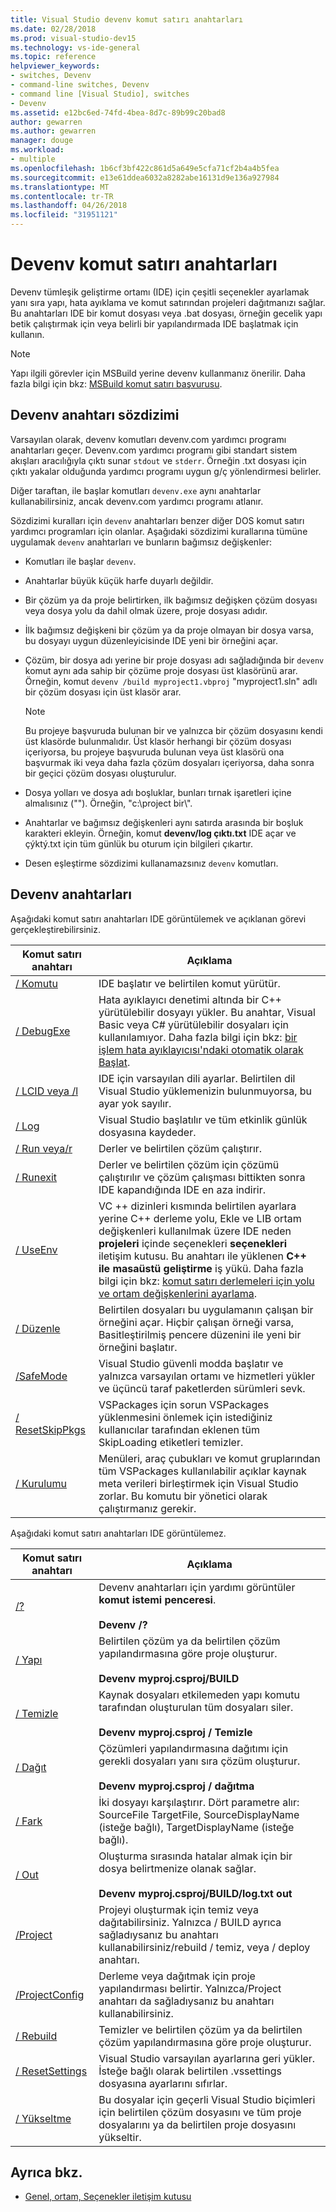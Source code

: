 ```yaml
---
title: Visual Studio devenv komut satırı anahtarları
ms.date: 02/28/2018
ms.prod: visual-studio-dev15
ms.technology: vs-ide-general
ms.topic: reference
helpviewer_keywords:
- switches, Devenv
- command-line switches, Devenv
- command line [Visual Studio], switches
- Devenv
ms.assetid: e12bc6ed-74fd-4bea-8d7c-89b99c20bad8
author: gewarren
ms.author: gewarren
manager: douge
ms.workload:
- multiple
ms.openlocfilehash: 1b6cf3bf422c861d5a649e5cfa71cf2b4a4b5fea
ms.sourcegitcommit: e13e61ddea6032a8282abe16131d9e136a927984
ms.translationtype: MT
ms.contentlocale: tr-TR
ms.lasthandoff: 04/26/2018
ms.locfileid: "31951121"
---
```

# <a name="devenv-command-line-switches"></a>Devenv komut satırı anahtarları

Devenv tümleşik geliştirme ortamı (IDE) için çeşitli seçenekler ayarlamak yanı sıra yapı, hata ayıklama ve komut satırından projeleri dağıtmanızı sağlar. Bu anahtarları IDE bir komut dosyası veya .bat dosyası, örneğin gecelik yapı betik çalıştırmak için veya belirli bir yapılandırmada IDE başlatmak için kullanın.

> [!NOTE]
> Yapı ilgili görevler için MSBuild yerine devenv kullanmanız önerilir. Daha fazla bilgi için bkz: [MSBuild komut satırı başvurusu](../../msbuild/msbuild-command-line-reference.md).

## <a name="devenv-switch-syntax"></a>Devenv anahtarı sözdizimi

Varsayılan olarak, devenv komutları devenv.com yardımcı programı anahtarları geçer. Devenv.com yardımcı programı gibi standart sistem akışları aracılığıyla çıktı sunar `stdout` ve `stderr`. Örneğin .txt dosyası için çıktı yakalar olduğunda yardımcı programı uygun g/ç yönlendirmesi belirler.

Diğer taraftan, ile başlar komutları `devenv.exe` aynı anahtarlar kullanabilirsiniz, ancak devenv.com yardımcı programı atlanır.

Sözdizimi kuralları için `devenv` anahtarları benzer diğer DOS komut satırı yardımcı programları için olanlar. Aşağıdaki sözdizimi kurallarına tümüne uygulamak `devenv` anahtarları ve bunların bağımsız değişkenler:

- Komutları ile başlar `devenv`.

- Anahtarlar büyük küçük harfe duyarlı değildir.

- Bir çözüm ya da proje belirtirken, ilk bağımsız değişken çözüm dosyası veya dosya yolu da dahil olmak üzere, proje dosyası adıdır.

- İlk bağımsız değişkeni bir çözüm ya da proje olmayan bir dosya varsa, bu dosyayı uygun düzenleyicisinde IDE yeni bir örneğini açar.

- Çözüm, bir dosya adı yerine bir proje dosyası adı sağladığında bir `devenv` komut aynı ada sahip bir çözüme proje dosyası üst klasörünü arar. Örneğin, komut `devenv /build myproject1.vbproj` "myproject1.sln" adlı bir çözüm dosyası için üst klasör arar.

    > [!NOTE]
    > Bu projeye başvuruda bulunan bir ve yalnızca bir çözüm dosyasını kendi üst klasörde bulunmalıdır. Üst klasör herhangi bir çözüm dosyası içeriyorsa, bu projeye başvuruda bulunan veya üst klasörü ona başvurmak iki veya daha fazla çözüm dosyaları içeriyorsa, daha sonra bir geçici çözüm dosyası oluşturulur.

- Dosya yolları ve dosya adı boşluklar, bunları tırnak işaretleri içine almalısınız (""). Örneğin, "c:\project bir\\".

- Anahtarlar ve bağımsız değişkenleri aynı satırda arasında bir boşluk karakteri ekleyin. Örneğin, komut **devenv/log çıktı.txt** IDE açar ve çýktý.txt için tüm günlük bu oturum için bilgileri çıkartır.

- Desen eşleştirme sözdizimi kullanamazsınız `devenv` komutları.

## <a name="devenv-switches"></a>Devenv anahtarları

Aşağıdaki komut satırı anahtarları IDE görüntülemek ve açıklanan görevi gerçekleştirebilirsiniz.

|Komut satırı anahtarı|Açıklama|
|-------------------------|-----------------|
|[/ Komutu](../../ide/reference/command-devenv-exe.md)|IDE başlatır ve belirtilen komut yürütür.|
|[/ DebugExe](../../ide/reference/debugexe-devenv-exe.md)|Hata ayıklayıcı denetimi altında bir C++ yürütülebilir dosyayı yükler. Bu anahtar, Visual Basic veya C# yürütülebilir dosyaları için kullanılamıyor. Daha fazla bilgi için bkz: [bir işlem hata ayıklayıcısı'ndaki otomatik olarak Başlat](../../debugger/debug-multiple-processes.md#BKMK_Automatically_start_an_process_in_the_debugger).|
|[/ LCID veya /l](../../ide/reference/lcid-devenv-exe.md)|IDE için varsayılan dili ayarlar. Belirtilen dil Visual Studio yüklemenizin bulunmuyorsa, bu ayar yok sayılır.|
|[/ Log](../../ide/reference/log-devenv-exe.md)|Visual Studio başlatılır ve tüm etkinlik günlük dosyasına kaydeder.|
|[/ Run veya/r](../../ide/reference/run-devenv-exe.md)|Derler ve belirtilen çözüm çalıştırır.|
|[/ Runexit](../../ide/reference/runexit-devenv-exe.md)|Derler ve belirtilen çözüm için çözümü çalıştırılır ve çözüm çalışması bittikten sonra IDE kapandığında IDE en aza indirir.|
|[/ UseEnv](../../ide/reference/useenv-devenv-exe.md)|VC ++ dizinleri kısmında belirtilen ayarlara yerine C++ derleme yolu, Ekle ve LIB ortam değişkenleri kullanılmak üzere IDE neden **projeleri** içinde seçenekleri **seçenekleri** iletişim kutusu. Bu anahtarı ile yüklenen **C++ ile masaüstü geliştirme** iş yükü. Daha fazla bilgi için bkz: [komut satırı derlemeleri için yolu ve ortam değişkenlerini ayarlama](/cpp/build/setting-the-path-and-environment-variables-for-command-line-builds).|
|[/ Düzenle](../../ide/reference/edit-devenv-exe.md)|Belirtilen dosyaları bu uygulamanın çalışan bir örneğini açar. Hiçbir çalışan örneği varsa, Basitleştirilmiş pencere düzenini ile yeni bir örneğini başlatır.|
|[/SafeMode](../../ide/reference/safemode-devenv-exe.md)|Visual Studio güvenli modda başlatır ve yalnızca varsayılan ortamı ve hizmetleri yükler ve üçüncü taraf paketlerden sürümleri sevk.|
|[/ ResetSkipPkgs](../../ide/reference/resetskippkgs-devenv-exe.md)|VSPackages için sorun VSPackages yüklenmesini önlemek için istediğiniz kullanıcılar tarafından eklenen tüm SkipLoading etiketleri temizler.|
|[/ Kurulumu](../../ide/reference/setup-devenv-exe.md)|Menüleri, araç çubukları ve komut gruplarından tüm VSPackages kullanılabilir açıklar kaynak meta verileri birleştirmek için Visual Studio zorlar. Bu komutu bir yönetici olarak çalıştırmanız gerekir.|

Aşağıdaki komut satırı anahtarları IDE görüntülemez.

|Komut satırı anahtarı|Açıklama|
|-------------------------|-----------------|
|[/?](../../ide/reference/q-devenv-exe.md)|Devenv anahtarları için yardımı görüntüler **komut istemi penceresi**.<br /><br /> **Devenv /?**|
|[/ Yapı](../../ide/reference/build-devenv-exe.md)|Belirtilen çözüm ya da belirtilen çözüm yapılandırmasına göre proje oluşturur.<br /><br /> **Devenv myproj.csproj/BUILD**|
|[/ Temizle](../../ide/reference/clean-devenv-exe.md)|Kaynak dosyaları etkilemeden yapı komutu tarafından oluşturulan tüm dosyaları siler.<br /><br /> **Devenv myproj.csproj / Temizle**|
|[/ Dağıt](../../ide/reference/deploy-devenv-exe.md)|Çözümleri yapılandırmasına dağıtımı için gerekli dosyaları yanı sıra çözüm oluşturur.<br /><br /> **Devenv myproj.csproj / dağıtma**|
|[/ Fark](../../ide/reference/diff.md)|İki dosyayı karşılaştırır. Dört parametre alır: SourceFile TargetFile, SourceDisplayName (isteğe bağlı), TargetDisplayName (isteğe bağlı).|
|[/ Out](../../ide/reference/out-devenv-exe.md)|Oluşturma sırasında hatalar almak için bir dosya belirtmenize olanak sağlar.<br /><br /> **Devenv myproj.csproj/BUILD/log.txt out**|
|[/Project](../../ide/reference/project-devenv-exe.md)|Projeyi oluşturmak için temiz veya dağıtabilirsiniz. Yalnızca / BUILD ayrıca sağladıysanız bu anahtarı kullanabilirsiniz/rebuild / temiz, veya / deploy anahtarı.|
|[/ProjectConfig](../../ide/reference/projectconfig-devenv-exe.md)|Derleme veya dağıtmak için proje yapılandırması belirtir. Yalnızca/Project anahtarı da sağladıysanız bu anahtarı kullanabilirsiniz.|
|[/ Rebuild](../../ide/reference/rebuild-devenv-exe.md)|Temizler ve belirtilen çözüm ya da belirtilen çözüm yapılandırmasına göre proje oluşturur.|
|[/ ResetSettings](../../ide/reference/resetsettings-devenv-exe.md)|Visual Studio varsayılan ayarlarına geri yükler. İsteğe bağlı olarak belirtilen .vssettings dosyasına ayarlarını sıfırlar.|
|[/ Yükseltme](../../ide/reference/upgrade-devenv-exe.md)|Bu dosyalar için geçerli Visual Studio biçimleri için belirtilen çözüm dosyasını ve tüm proje dosyalarını ya da belirtilen proje dosyasını yükseltir.|

## <a name="see-also"></a>Ayrıca bkz.

* [Genel, ortam, Seçenekler iletişim kutusu](../../ide/reference/general-environment-options-dialog-box.md)